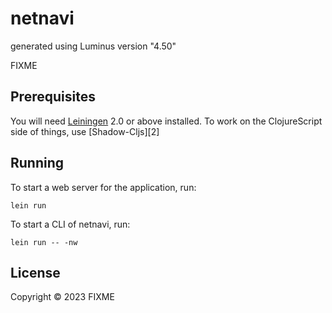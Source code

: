 # netnavi

generated using Luminus version "4.50"

FIXME

## Prerequisites

You will need [Leiningen][1] 2.0 or above installed. To work on the ClojureScript side of things, use [Shadow-Cljs][2]

[1]: https://github.com/technomancy/leiningen

## Running

To start a web server for the application, run:

    lein run 

To start a CLI of netnavi, run:

    lein run -- -nw

## License

Copyright © 2023 FIXME
